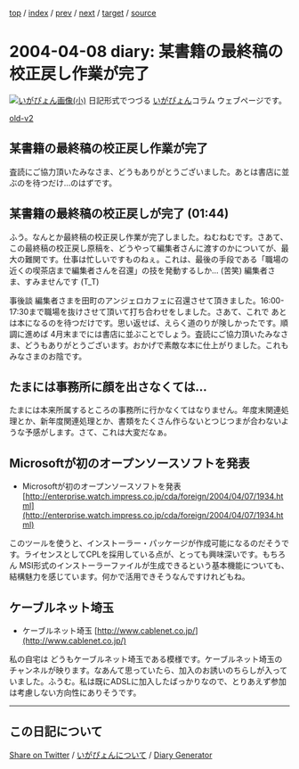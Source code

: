 [top](https://igapyon.github.io/diary/) 
 / [index](https://igapyon.github.io/diary/2004/index.html) 
 / [prev](https://igapyon.github.io/diary/2004/ig040407.html) 
 / [next](https://igapyon.github.io/diary/2004/ig040409.html) 
 / [target](https://igapyon.github.io/diary/2004/ig040408.html) 
 / [source](https://github.com/igapyon/diary/blob/gh-pages/2004/ig040408.html.src.md) 

2004-04-08 diary: 某書籍の最終稿の校正戻し作業が完了
=====================================================================================================
[![いがぴょん画像(小)](https://igapyon.github.io/diary/images/iga200306s.jpg "いがぴょん")](https://igapyon.github.io/diary/memo/memoigapyon.html) 日記形式でつづる [いがぴょん](https://igapyon.github.io/diary/memo/memoigapyon.html)コラム ウェブページです。

[old-v2](ig040408-orig.html)

## 某書籍の最終稿の校正戻し作業が完了

査読にご協力頂いたみなさま、どうもありがとうございました。あとは書店に並ぶのを待つだけ…のはずです。


## 某書籍の最終稿の校正戻しが完了 (01:44)

ふう。なんとか最終稿の校正戻し作業が完了しました。ねむねむです。さあて、この最終稿の校正戻し原稿を、どうやって編集者さんに渡すのかについてが、最大の難関です。仕事は忙しいですものねぇ。これは、最後の手段である「職場の近くの喫茶店まで編集者さんを召還」の技を発動するしか…
(苦笑) 編集者さま、すみませんです (T_T)

事後談 編集者さまを田町のアンジェロカフェに召還させて頂きました。16:00-17:30まで職場を抜けさせて頂いて打ち合わせをしました。さあて、これで あとは本になるのを待つだけです。思い返せば、えらく道のりが険しかったです。順調に進めば
4月末までには書店に並ぶことでしょう。査読にご協力頂いたみなさま、どうもありがとうございます。おかげで素敵な本に仕上がりました。これもみなさまのお陰です。

## たまには事務所に顔を出さなくては…

たまには本来所属するところの事務所に行かなくてはなりません。年度末関連処理とか、新年度関連処理とか、書類をたくさん作らないとつじつまが合わないような予感がします。さて、これは大変だなぁ。

## Microsoftが初のオープンソースソフトを発表

* Microsoftが初のオープンソースソフトを発表
  [http://enterprise.watch.impress.co.jp/cda/foreign/2004/04/07/1934.html](http://enterprise.watch.impress.co.jp/cda/foreign/2004/04/07/1934.html)

このツールを使うと、インストーラー・パッケージが作成可能になるのだそうです。ライセンスとしてCPLを採用している点が、とっても興味深いです。もちろん
MSI形式のインストーラーファイルが生成できるという基本機能についても、結構魅力を感じています。何かで活用できそうなんですけれどもね。

## ケーブルネット埼玉

* ケーブルネット埼玉
  [http://www.cablenet.co.jp/](http://www.cablenet.co.jp/)

私の自宅は どうもケーブルネット埼玉である模様です。ケーブルネット埼玉のチャンネルが映ります。なあんて思っていたら、加入のお誘いのちらしが入っていました。ふうむ。私は既にADSLに加入したばっかりなので、とりあえず参加は考慮しない方向性にありそうです。

----------------------------------------------------------------------------------------------------

## この日記について

[Share on Twitter](https://twitter.com/intent/tweet?hashtags=igapyon%2Cdiary%2C%E3%81%84%E3%81%8C%E3%81%B4%E3%82%87%E3%82%93&text=%E3%81%93%E3%81%AE%E6%97%A5%E8%A8%98%E3%81%AB%E3%81%A4%E3%81%84%E3%81%A6&url=https%3A%2F%2Figapyon.github.io%2Fdiary%2Ftemplate-footer) / [いがぴょんについて](https://igapyon.github.io/diary/memo/memoigapyon.html) / [Diary Generator](https://github.com/igapyon/igapyonv3)
